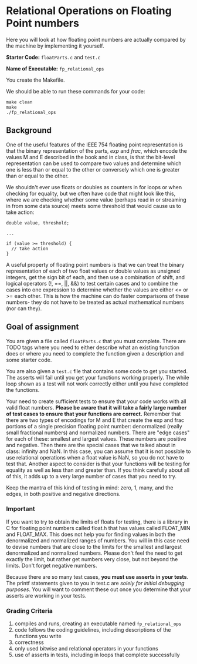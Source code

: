 # Relational Operations on Floating Point numbers

Here you will look at how floating point numbers are actually compared by the machine by implementing it yourself.

**Starter Code:** `floatParts.c` and `test.c` 

**Name of Executable:** `fp_relational_ops`

You create the Makefile.

We should be able to run these commands for your code:

    make clean
    make
    ./fp_relational_ops

## Background

One of the useful features of the IEEE 754 floating point representation is that the binary representation of the parts, *exp* and *frac*, which encode the values M and E described in the book and in class, is that the bit-level representation can be used to compare two values and determine which one is less than or equal to the other or conversely which one is greater than or equal to the other.

We shouldn't ever use floats or doubles as counters in for loops or when checking for equality, but we often have code that might look like this, where we are checking whether some value (perhaps read in or streaming in from some data source) meets some threshold that would cause us to take action:

    double value, threshold;

    ...

    if (value >= threshold) {
      // take action
    }

A useful property of floating point numbers is that we can treat the binary representation of each of two float values or double values as unsigned integers, get the sign bit of each, and then use a combination of shift, and logical operators (!, ==, ||, &&) to test certain cases and to combine the cases into one expression to determine whether the values are either <= or >= each other. This is how the machine can do faster comparisons of these numbers- they do not have to be treated as actual mathematical numbers (nor can they).

## Goal of assignment

You are given a file called `floatParts.c` that you must complete. There are TODO tags where you need to either describe what an existing function does or where you need to complete the function given a description and some starter code.

You are also given a `test.c` file that contains some code to get you started. The asserts will fail until you get your functions working properly. The while loop shown as a test will not work correctly either until you have completed the functions.

Your need to create sufficient tests to ensure that your code works with all valid float numbers. **Please be aware that it will take a fairly large number of test cases to ensure that your functions are correct.** Remember that there are two types of encodings for M and E that create the exp and frac portions of a single precision floating point number: denormalized (really small fractional numbers) and normalized numbers. There are "edge cases" for each of these: smallest and largest values. These numbers are positive and negative. Then there are the special cases that we talked about in class: infinity and NaN. In this case, you can assume that it is not possible to use relational operations when a float value is NaN, so you do not have to test that. Another aspect to consider is that your functions will be testing for equality as well as less than and greater than. If you think carefully about all of this, it adds up to a very large number of cases that you need to try.

Keep the mantra of this kind of testing in mind: zero, 1, many, and the edges, in both positive and negative directions.

### Important

If you want to try to obtain the limits of floats for testing, there is a library in C for floating point numbers called float.h that has values called FLOAT_MIN and FLOAT_MAX. This does not help you for finding values in both the denormalized and normalized ranges of numbers. You will in this case need to devise numbers that are close to the limits for the smallest and largest denormalized and normalized numbers. Please don't feel the need to get exactly the limit, but rather get numbers very close, but not beyond the limits. Don't forget negative numbers.



Because there are so many test cases, **you must use asserts in your tests**. The printf statements given to you in test.c are *solely for initial debugging purposes*. You will want to comment these out once you determine that your asserts are working in your tests.

### Grading Criteria

1. compiles and runs, creating an executable named `fp_relational_ops`
1. code follows the coding guidelines, including descriptions of the functions you write
1. correctness
1. only used bitwise and relational operators in your functions
1. use of asserts in tests, including in loops that complete successfully

